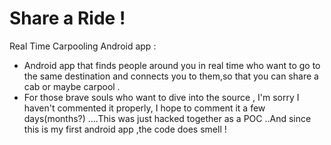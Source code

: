 Share a Ride !
============

Real Time Carpooling Android app :

- Android app that finds people around you in real time who want to go to the same destination and connects you to them,so that you can share a cab or maybe carpool .
- For those brave souls who want to dive into the source , I'm sorry I haven't commented it properly, I hope to comment it a few days(months?) ....This was just hacked together as a POC ..And since this is my first android app ,the code does smell ! 

